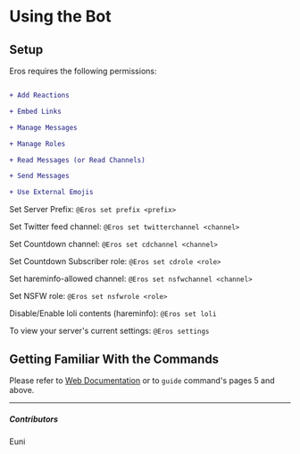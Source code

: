 # Using the Bot




## Setup


Eros requires the following permissions:

```diff

+ Add Reactions

+ Embed Links

+ Manage Messages

+ Manage Roles

+ Read Messages (or Read Channels)

+ Send Messages

+ Use External Emojis

```

Set Server Prefix: `@Eros set prefix <prefix>`

Set Twitter feed channel: `@Eros set twitterchannel <channel>`

Set Countdown channel: `@Eros set cdchannel <channel>`

Set Countdown Subscriber role: `@Eros set cdrole <role>`

Set hareminfo-allowed channel: `@Eros set nsfwchannel <channel>`

Set NSFW role: `@Eros set nsfwrole <role>`

Disable/Enable loli contents (hareminfo): `@Eros set loli`

To view your server's current settings: `@Eros settings`

## Getting Familiar With the Commands


Please refer to [Web Documentation](https://docs.thegzm.space/eros-bot) or to `guide` command's pages 5 and above.


---

##### Contributors


Euni
